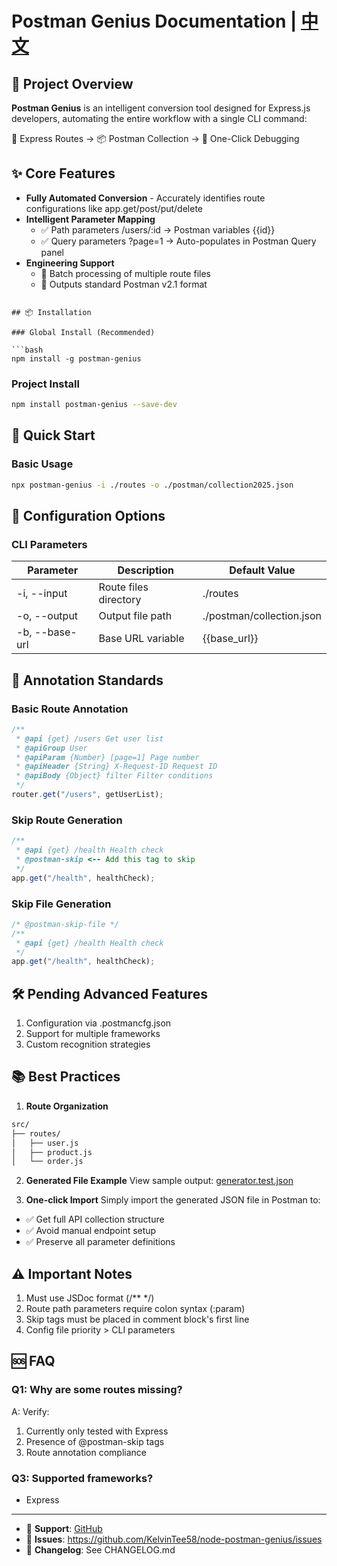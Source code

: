 # Postman Genius Documentation | [中文](README_CN.md)

## 🧠 Project Overview

**Postman Genius** is an intelligent conversion tool designed for Express.js developers, automating the entire workflow with a single CLI command:

🔄 Express Routes → 📦 Postman Collection → 🚀 One-Click Debugging

## ✨ Core Features

- **Fully Automated Conversion** - Accurately identifies route configurations like app.get/post/put/delete
- **Intelligent Parameter Mapping**
  - ✅ Path parameters /users/:id → Postman variables {{id}}
  - ✅ Query parameters ?page=1 → Auto-populates in Postman Query panel
- **Engineering Support**
  - 🧩 Batch processing of multiple route files
  - 📁 Outputs standard Postman v2.1 format

````

## 📦 Installation

### Global Install (Recommended)

```bash
npm install -g postman-genius
````

### Project Install

```bash
npm install postman-genius --save-dev
```

## 🚀 Quick Start

### Basic Usage

```bash
npx postman-genius -i ./routes -o ./postman/collection2025.json
```

## 🔧 Configuration Options

### CLI Parameters

| Parameter            | Description           | Default Value             |
| -------------------- | --------------------- | ------------------------- |
| -i, --input <path>   | Route files directory | ./routes                  |
| -o, --output <path>  | Output file path      | ./postman/collection.json |
| -b, --base-url <url> | Base URL variable     | {{base_url}}              |

## 📝 Annotation Standards

### Basic Route Annotation

```javascript
/**
 * @api {get} /users Get user list
 * @apiGroup User
 * @apiParam {Number} [page=1] Page number
 * @apiHeader {String} X-Request-ID Request ID
 * @apiBody {Object} filter Filter conditions
 */
router.get("/users", getUserList);
```

### Skip Route Generation

```javascript
/**
 * @api {get} /health Health check
 * @postman-skip <-- Add this tag to skip
 */
app.get("/health", healthCheck);
```

### Skip File Generation

```javascript
/* @postman-skip-file */
/**
 * @api {get} /health Health check
 */
app.get("/health", healthCheck);
```

## 🛠 Pending Advanced Features

1. Configuration via .postmancfg.json
2. Support for multiple frameworks
3. Custom recognition strategies

## 📚 Best Practices

1. **Route Organization**

```bash
src/
├── routes/
│   ├── user.js
│   ├── product.js
│   └── order.js
```

2. **Generated File Example**
   View sample output:
   [generator.test.json](https://github.com/KelvinTee58/node-postman-genius/blob/main/test/generator.test.json)

3. **One-click Import**
   Simply import the generated JSON file in Postman to:

- ✅ Get full API collection structure
- ✅ Avoid manual endpoint setup
- ✅ Preserve all parameter definitions

## ⚠️ Important Notes

1. Must use JSDoc format (/\*\* \*/)
2. Route path parameters require colon syntax (:param)
3. Skip tags must be placed in comment block's first line
4. Config file priority > CLI parameters

## 🆘 FAQ

### Q1: Why are some routes missing?

A: Verify:

1. Currently only tested with Express
2. Presence of @postman-skip tags
3. Route annotation compliance

### Q3: Supported frameworks?

- Express

---

- 📧 **Support**: [GitHub](https://github.com/KelvinTee58/node-postman-genius)
- 🐛 **Issues**: https://github.com/KelvinTee58/node-postman-genius/issues
- 📜 **Changelog**: See CHANGELOG.md

